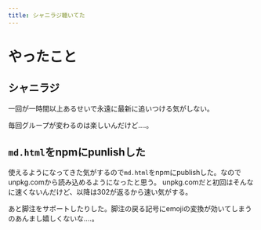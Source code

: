 ```yaml
---
title: シャニラジ聴いてた
---
```


# やったこと

## シャニラジ

一回が一時間以上あるせいで永遠に最新に追いつける気がしない。

毎回グループが変わるのは楽しいんだけど‥‥。

## `md.html`をnpmにpunlishした

使えるようになってきた気がするので`md.html`をnpmにpublishした。なのでunpkg.comから読み込めるようになったと思う。
unpkg.comだと初回はそんなに速くないんだけど、以降は302が返るから速い気がする。

あと脚注をサポートしたりした。脚注の戻る記号にemojiの変換が効いてしまうのあんまし嬉しくないな‥‥。
